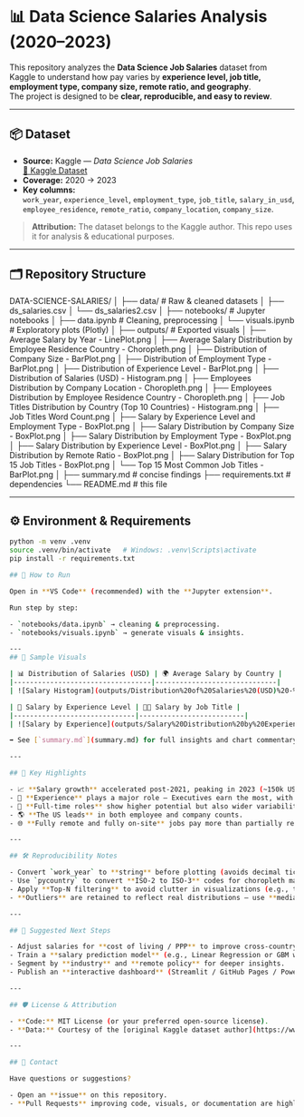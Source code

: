 # 📊 Data Science Salaries Analysis (2020–2023)

This repository analyzes the **Data Science Job Salaries** dataset from Kaggle to understand how pay varies by **experience level, job title, employment type, company size, remote ratio, and geography**.  
The project is designed to be **clear, reproducible, and easy to review**.

---

## 📦 Dataset

- **Source:** Kaggle — *Data Science Job Salaries*  
  [🔗 Kaggle Dataset](https://www.kaggle.com/datasets/arnabchaki/data-science-salaries-2023)
- **Coverage:** 2020 → 2023  
- **Key columns:**  
  `work_year`, `experience_level`, `employment_type`, `job_title`, `salary_in_usd`,  
  `employee_residence`, `remote_ratio`, `company_location`, `company_size`.

> **Attribution:** The dataset belongs to the Kaggle author. This repo uses it for analysis & educational purposes.

---

## 🗂️ Repository Structure

DATA-SCIENCE-SALARIES/
│
├── data/ # Raw & cleaned datasets
│ ├── ds_salaries.csv
│ └── ds_salaries2.csv
│
├── notebooks/ # Jupyter notebooks
│ ├── data.ipynb # Cleaning, preprocessing
│ └── visuals.ipynb # Exploratory plots (Plotly)
│
├── outputs/ # Exported visuals
│ ├── Average Salary by Year - LinePlot.png
│ ├── Average Salary Distribution by Employee Residence Country - Choropleth.png
│ ├── Distribution of Company Size - BarPlot.png
│ ├── Distribution of Employment Type - BarPlot.png
│ ├── Distribution of Experience Level - BarPlot.png
│ ├── Distribution of Salaries (USD) - Histogram.png
│ ├── Employees Distribution by Company Location - Choropleth.png
│ ├── Employees Distribution by Employee Residence Country - Choropleth.png
│ ├── Job Titles Distribution by Country (Top 10 Countries) - Histogram.png
│ ├── Job Titles Word Count.png
│ ├── Salary by Experience Level and Employment Type - BoxPlot.png
│ ├── Salary Distribution by Company Size - BoxPlot.png
│ ├── Salary Distribution by Employment Type - BoxPlot.png
│ ├── Salary Distribution by Experience Level - BoxPlot.png
│ ├── Salary Distribution by Remote Ratio - BoxPlot.png
│ ├── Salary Distribution for Top 15 Job Titles - BoxPlot.png
│ └── Top 15 Most Common Job Titles - BarPlot.png
│
├── summary.md # concise findings
├── requirements.txt # dependencies
└── README.md # this file


---

## ⚙️ Environment & Requirements

```bash
python -m venv .venv
source .venv/bin/activate   # Windows: .venv\Scripts\activate
pip install -r requirements.txt

## 🚀 How to Run

Open in **VS Code** (recommended) with the **Jupyter extension**.

Run step by step:

- `notebooks/data.ipynb` → cleaning & preprocessing.  
- `notebooks/visuals.ipynb` → generate visuals & insights.  

---
## 🔎 Sample Visuals

| 📊 Distribution of Salaries (USD) | 🌍 Average Salary by Country |
|----------------------------------|------------------------------|
| ![Salary Histogram](outputs/Distribution%20of%20Salaries%20(USD)%20-%20Histogram.png) | ![Average Salary by Country](outputs/Average%20Salary%20Distribution%20by%20Employee%20Residence%20Country%20-%20Choropleth.png) |

| 💼 Salary by Experience Level | 👨‍💻 Salary by Job Title |
|------------------------------|--------------------------|
| ![Salary by Experience](outputs/Salary%20Distribution%20by%20Experience%20Level%20-%20BoxPlot.png) | ![Salary by Job Title](outputs/Salary%20Distribution%20for%20Top%2015%20Job%20Titles%20-%20BoxPlot.png) |

➡️ See [`summary.md`](summary.md) for full insights and chart commentary.

---

## 📌 Key Highlights

- 📈 **Salary growth** accelerated post-2021, peaking in 2023 (~150k USD average).
- 🧠 **Experience** plays a major role — Executives earn the most, with stable salaries.
- 💼 **Full-time roles** show higher potential but also wider variability.
- 🌎 **The US leads** in both employee and company counts.
- 🌐 **Fully remote and fully on-site** jobs pay more than partially remote ones.

---

## 🛠️ Reproducibility Notes

- Convert `work_year` to **string** before plotting (avoids decimal ticks like `2020.5`).
- Use `pycountry` to convert **ISO-2 to ISO-3** codes for choropleth maps.
- Apply **Top-N filtering** to avoid clutter in visualizations (e.g., top 10 countries).
- **Outliers** are retained to reflect real distributions — use **medians** for fair comparisons.

---

## 🧭 Suggested Next Steps

- Adjust salaries for **cost of living / PPP** to improve cross-country comparison.
- Train a **salary prediction model** (e.g., Linear Regression or GBM with SHAP).
- Segment by **industry** and **remote policy** for deeper insights.
- Publish an **interactive dashboard** (Streamlit / GitHub Pages / Power BI, etc.).

---

## 🛡️ License & Attribution

- **Code:** MIT License (or your preferred open-source license).
- **Data:** Courtesy of the [original Kaggle dataset author](https://www.kaggle.com/datasets/arnabchaki/data-science-salaries-2023) — please follow their terms for reuse.

---

## 🤝 Contact

Have questions or suggestions?

- Open an **issue** on this repository.
- **Pull Requests** improving code, visuals, or documentation are highly welcome! 🚀
